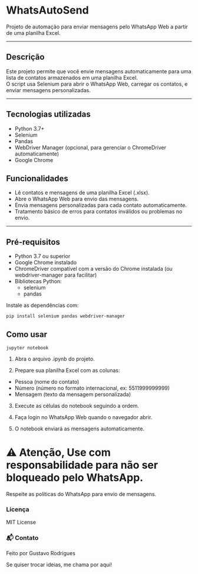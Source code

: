 # WhatsAutoSend

Projeto de automação para enviar mensagens pelo WhatsApp Web a partir de uma planilha Excel.

---

## Descrição

Este projeto permite que você envie mensagens automaticamente para uma lista de contatos armazenados em uma planilha Excel.  
O script usa Selenium para abrir o WhatsApp Web, carregar os contatos, e enviar mensagens personalizadas.

---

## Tecnologias utilizadas

- Python 3.7+  
- Selenium  
- Pandas  
- WebDriver Manager (opcional, para gerenciar o ChromeDriver automaticamente)  
- Google Chrome  

## Funcionalidades

- Lê contatos e mensagens de uma planilha Excel (.xlsx).  
- Abre o WhatsApp Web para envio das mensagens.  
- Envia mensagens personalizadas para cada contato automaticamente.  
- Tratamento básico de erros para contatos inválidos ou problemas no envio.

---

## Pré-requisitos

- Python 3.7 ou superior  
- Google Chrome instalado  
- ChromeDriver compatível com a versão do Chrome instalada (ou webdriver-manager para facilitar)  
- Bibliotecas Python:  
  - selenium  
  - pandas

Instale as dependências com:

```
pip install selenium pandas webdriver-manager
```

## Como usar

```
jupyter notebook
```
1. Abra o arquivo .ipynb do projeto.

2. Prepare sua planilha Excel com as colunas:

- Pessoa (nome do contato)
- Número (número no formato internacional, ex: 5511999999999)
- Mensagem (texto da mensagem personalizada)

3. Execute as células do notebook seguindo a ordem.

4. Faça login no WhatsApp Web quando o navegador abrir.

5. O notebook enviará as mensagens automaticamente.

# ⚠️ Atenção, Use com responsabilidade para não ser bloqueado pelo WhatsApp.
Respeite as políticas do WhatsApp para envio de mensagens.

### Licença
MIT License

### 📬 Contato

Feito por Gustavo Rodrigues

Se quiser trocar ideias, me chama por aqui!
